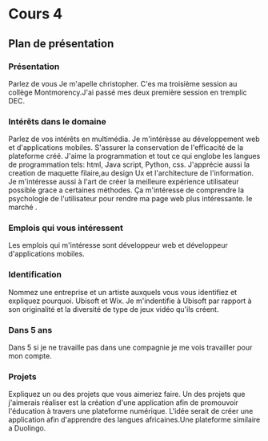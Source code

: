 # Cours 4
## Plan de présentation

### Présentation
Parlez de vous
Je m'apelle christopher. C'es ma troisième session au collège Montmorency.J'ai passé mes deux première session en tremplic DEC. 
### Intérêts dans le domaine
Parlez de vos intérêts en multimédia. 
Je m'intérèsse au développement web et d'applications mobiles. S'assurer la conservation de l'efficacité de la plateforme créé. J'aime la programmation et tout ce qui englobe les langues de programmation tels: html, Java script, Python, css. J'apprécie aussi la  creation de maquette filaire,au design Ux et l'architecture de l'information.  Je m'intéresse aussi à l'art de créer la meilleure expérience utilisateur possible grace a certaines méthodes. Ça m'intéresse de comprendre la psychologie de l'utilisateur pour rendre  ma page web plus intéressante. le marché .
### Emplois qui vous intéressent
Les emplois qui m'intéresse sont développeur web et développeur d'applications mobiles.


### Identification
Nommez une entreprise et un artiste auxquels vous vous identifiez et expliquez pourquoi. 
Ubisoft et Wix. Je m'indentifie à Ubisoft par rapport à son originalité et  la diversité de type de jeux vidéo qu'ils créent.
### Dans 5 ans
Dans 5 si je ne travaille pas dans une compagnie je me vois travailler pour mon compte.
### Projets
Expliquez un ou des projets que vous aimeriez faire. Un des projets que j'aimerais réaliser est la création d'une application afin de promouvoir l'éducation à travers une plateforme numérique. L'idée serait de créer une application afin d'apprendre des langues africaines.Une plateforme similaire a Duolingo.
